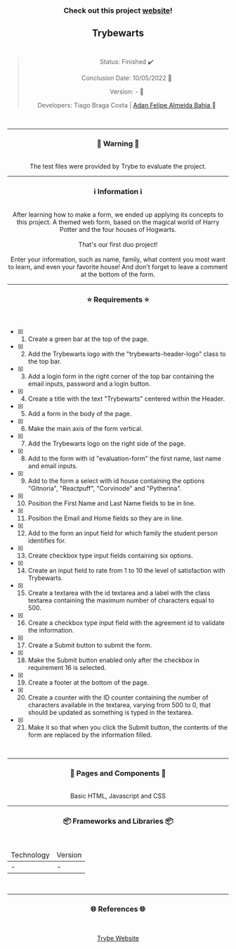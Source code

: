 <div align="center">
  <h3>
    Check out this project <a href="https://ztiagok.github.io/trybe-08.trybewarts/"> website</a>! 
  <h3>
  <h2>
    Trybewarts
    <br><br>
  </h2>

  > Status: Finished ✔️
  >
  > Conclusion Date: 10/05/2022 📆
  >
  > Version: - 🧪
  >
  > Developers: Tiago Braga Costa | <a href="https://www.linkedin.com/in/adan-filipe-almeida-bahia-840886a6/"> Adan Felipe Almeida Bahia </a> 👥

  <br>
  <hr>
  <h3>
    🚨 Warning 🚨
  </h3>
  <br>
  <span> The test files were provided by Trybe to evaluate the project. </span>
  <br>
  <hr>
  <h3>
    ℹ️ Information ℹ️
  </h3>
  <br>
  <span> After learning how to make a form, we ended up applying its concepts to this project. A themed web form, based on the magical world of Harry Potter and the four houses of Hogwarts.
 </span> 
  <br><br>
    <span> That's our first duo project! </span>
  <br><br>
  <span> Enter your information, such as name, family, what content you most want to learn, and even your favorite house! And don't forget to leave a comment at the bottom of the form. </span>
  <br>
  <hr>
  <h3>
    ⭐ Requirements ⭐
  </h3>
  <div align="left">
  <br>
  
- [X] 1. Create a green bar at the top of the page.
- [X] 2. Add the Trybewarts logo with the "trybewarts-header-logo" class to the top bar.
- [X] 3. Add a login form in the right corner of the top bar containing the email inputs, password and a login button.
- [X] 4. Create a title with the text "Trybewarts" centered within the Header.
- [X] 5. Add a form in the body of the page.
- [X] 6. Make the main axis of the form vertical.
- [X] 7. Add the Trybewarts logo on the right side of the page.
- [X] 8. Add to the form with id "evaluation-form" the first name, last name and email inputs.
- [X] 9. Add to the form a select with id house containing the options "Gitnoria", "Reactpuff", "Corvinode" and "Pytherina".
- [X] 10. Position the First Name and Last Name fields to be in line.
- [X] 11. Position the Email and Home fields so they are in line.
- [X] 12. Add to the form an input field for which family the student person identifies for.
- [X] 13. Create checkbox type input fields containing six options.
- [X] 14. Create an input field to rate from 1 to 10 the level of satisfaction with Trybewarts.
- [X] 15. Create a textarea with the id textarea and a label with the class textarea containing the maximum number of characters equal to 500.
- [X] 16. Create a checkbox type input field with the agreement id to validate the information.
- [X] 17. Create a Submit button to submit the form.
- [X] 18. Make the Submit button enabled only after the checkbox in requirement 16 is selected.
- [X] 19. Create a footer at the bottom of the page.
- [X] 20. Create a counter with the ID counter containing the number of characters available in the textarea, varying from 500 to 0, that should be updated as something is typed in the textarea.
- [X] 21. Make it so that when you click the Submit button, the contents of the form are replaced by the information filled.
    
  </div>
  <br>
  <hr>
  <h3>
    📄 Pages and Components 📄
  </h3>
  <br>
  <span> Basic HTML, Javascript and CSS </span>
  <br>
  <hr>
  <h3>
    📦 Frameworks and Libraries 📦
  </h3>
  <br>
  <table>
    <thead>
      <td> Technology </td>
      <td> Version </td>
    </thead>
    <tbody>
      <tr>
        <td> - </td>
        <td> - </td>
      </tr>
    </tbody>
  </table>
  <br>
  <hr>
  <h3>
    🌐 References 🌐
  </h3>
    <br>
    <p> <a href="https://www.betrybe.com/"> Trybe Website </a> </p>
</div>

